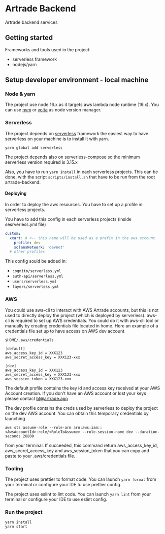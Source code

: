 # Artrade Backend

Artrade backend services

## Getting started

Frameworks and tools used in the project:

- serverless framework
- nodejs/yarn

## Setup developer environment - local machine

### Node & yarn

The project use node 16.x as it targets aws lambda node runtime (16.x). You can
use [nvm](https://github.com/nvm-sh/nvm#install--update-script) or [volta](https://docs.volta.sh/advanced/installers) as
node version manager.

### Serverless

The project depends on [serverless](https://www.serverless.com/framework/docs) framework the easiest way to have
serverless on your machine is to install it with yarn.

`yarn global add serverless`

The project depends also on serverless-compose so the minimum serverless version required is 3.15.x

Also, you have to run `yarn install` in each serverless projects. This can be done, with the script `scripts/install.sh`
that have to be run from the root artrade-backend.

#### Deploying

In order to deploy the aws resources. You have to set up a profile in serverless projects.

You have to add this config in each serverless projects (inside sesrverless.yml file)

```yaml
custom:
  xxart: # <-- this name will be used as a prefix in the aws account
    profile: dev
    solanaNetwork: 'devnet'
  # other profiles
```

This config sould be added in:

- `cognito/serverless.yml`
- `auth-api/serverless.yml`
- `users/serverless.yml`
- `layers/serverless.yml`

### AWS

You could use aws-cli to interact with AWS Artrade accounts, but this is not used to directly deploy the project (which
is deployed by serverless). aws-cli is required to set up AWS credentials. You could do it with aws-cli tool or manually
by creating credentials file located in home. Here an example of a credentials file set up to have access on AWS dev
account.

`$HOME/.aws/credentials`

```text
[default]
aws_access_key_id = XXX123
aws_secret_access_key = XXX123-xxx

[dev]
aws_access_key_id = XXX123
aws_secret_access_key = XXX123-xxx
aws_session_token = XXX123-xxx
```

The default profile contains the key id and access key received at your AWS Account creation. If you don't have an AWS
account or lost your keys please contact bl@artrade.app

The dev profile contains the creds used by serverless to deploy the project on the dev AWS account. You can obtain this
temporary credentials by launching

`aws sts assume-role --role-arn arn:aws:iam::<AwsAccountId>:role/<RoleToAssume> --role-session-name dev --duration-seconds 28800`

from your terminal. If succeeded, this command return aws_access_key_id, aws_secret_access_key and aws_session_token
that you can copy and paste to your .aws/credentials file.

### Tooling

The project uses prettier to format code. You can launch `yarn format` from your terminal or configure your IDE tu
use prettier config.

The project uses eslint to lint code. You can launch `yarn lint` from your terminal or configure your IDE to use
eslint config.



### Run the project

```
yarn install
yarn start
```
